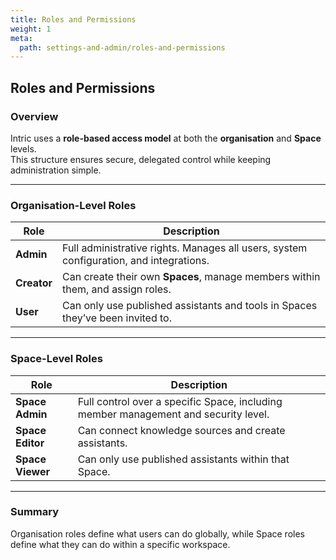 ```yaml
---
title: Roles and Permissions
weight: 1
meta:
  path: settings-and-admin/roles-and-permissions
---
```

## Roles and Permissions

### Overview
Intric uses a **role-based access model** at both the **organisation** and **Space** levels.  
This structure ensures secure, delegated control while keeping administration simple.

---

### Organisation-Level Roles

| Role | Description |
|------|--------------|
| **Admin** | Full administrative rights. Manages all users, system configuration, and integrations. |
| **Creator** | Can create their own **Spaces**, manage members within them, and assign roles. |
| **User** | Can only use published assistants and tools in Spaces they’ve been invited to. |

---

### Space-Level Roles

| Role | Description |
|------|--------------|
| **Space Admin** | Full control over a specific Space, including member management and security level. |
| **Space Editor** | Can connect knowledge sources and create assistants. |
| **Space Viewer** | Can only use published assistants within that Space. |

---

### Summary
Organisation roles define what users can do globally, while Space roles define what they can do within a specific workspace.
